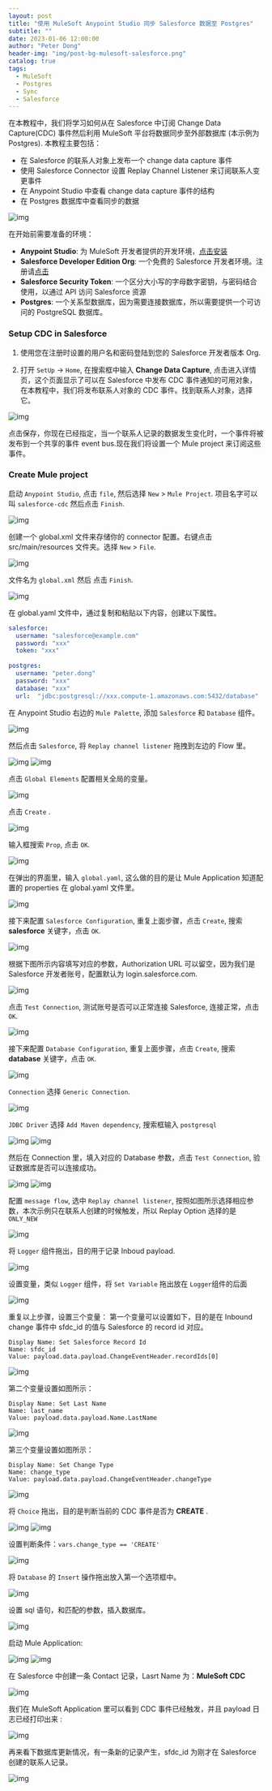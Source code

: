 ```yaml
---
layout: post
title: "使用 MuleSoft Anypoint Studio 同步 Salesforce 数据至 Postgres"
subtitle: ""
date: 2023-01-06 12:00:00
author: "Peter Dong"
header-img: "img/post-bg-mulesoft-salesforce.png"
catalog: true
tags:
  - MuleSoft
  - Postgres
  - Sync
  - Salesforce
---
```


在本教程中，我们将学习如何从在 Salesforce 中订阅 Change Data Capture(CDC) 事件然后利用 MuleSoft 平台将数据同步至外部数据库 (本示例为 Postgres). 本教程主要包括：

  - 在 Salesforce 的联系人对象上发布一个 change data capture 事件
  - 使用 Salesforce Connector 设置 Replay Channel Listener 来订阅联系人变更事件
  - 在 Anypoint Studio 中查看 change data capture 事件的结构
  - 在 Postgres 数据库中查看同步的数据

![img](/img/in-post/post-bg-mule-salesforce.png)

在开始前需要准备的环境：

  - **Anypoint Studio**: 为 MuleSoft 开发者提供的开发环境，[点击安装](https://docs.mulesoft.com/studio/latest/to-download-and-install-studio)
  - **Salesforce Developer Edition Org**: 一个免费的 Salesforce 开发者环境。注册请[点击](https://developer.salesforce.com/signup)
  - **Salesforce Security Token**: 一个区分大小写的字母数字密钥，与密码结合使用，以通过 API 访问 Salesforce 资源
  - **Postgres**: 一个关系型数据库，因为需要连接数据库，所以需要提供一个可访问的 PostgreSQL 数据库。

### Setup CDC in Salesforce

1. 使用您在注册时设置的用户名和密码登陆到您的 Salesforce 开发者版本 Org.

2. 打开 `SetUp` -> `Home`, 在搜索框中输入 **Change Data Capture**, 点击进入详情页，这个页面显示了可以在 Salesforce 中发布 CDC 事件通知的可用对象，在本教程中，我们将发布联系人对象的 CDC 事件。找到联系人对象，选择它。

![img](/img/in-post/post-bg-cdc-contact.png)

点击保存，你现在已经指定，当一个联系人记录的数据发生变化时，一个事件将被发布到一个共享的事件 event bus.现在我们将设置一个 Mule project 来订阅这些事件。

### Create Mule project

启动 `Anypoint Studio`, 点击 `file`, 然后选择 `New` > `Mule Project`. 项目名字可以叫 `salesforce-cdc` 然后点击 `Finish`.

![img](/img/in-post/post-mule-new-project.png)
   
创建一个 global.xml 文件来存储你的 connector 配置。右键点击 src/main/resources 文件夹。选择 `New` > `File`.

![img](/img/in-post/post-bg-cdc-create-global-yaml.png)

文件名为 `global.xml` 然后 点击 `Finish`.

![img](/img/in-post/post-bg-cdc-global-yaml.png)

在 global.yaml 文件中，通过复制和粘贴以下内容，创建以下属性。

```yaml
salesforce:
  username: "salesforce@example.com"
  password: "xxx"
  token: "xxx"
  
postgres: 
  username: "peter.dong"
  password: "xxx"
  database: "xxx"
  url:  "jdbc:postgresql://xxx.compute-1.amazonaws.com:5432/database"
```

在 Anypoint Studio 右边的 `Mule Palette`, 添加 `Salesforce` 和 `Database` 组件。

![img](/img/in-post/post-bg-salesforce-db-drag.png)

然后点击 `Salesforce`, 将 `Replay channel listener` 拖拽到左边的 Flow 里。

![img](/img/in-post/post-bg-drag-replay-channel-listener.png)
![img](/img/in-post/post-bg-replay-channel-listener.png)

点击 `Global Elements` 配置相关全局的变量。

![img](/img/in-post/post-bg-global-elem-config.png)

点击 `Create` .

![img](/img/in-post/post-bg-gloabl-elem-create.png)

输入框搜索 `Prop`, 点击 `OK`.

![img](/img/in-post/post-bg-config-props.png)

在弹出的界面里，输入 `global.yaml`, 这么做的目的是让 Mule Application 知道配置的 properties 在 global.yaml 文件里。

![img](/img/in-post/post-bg-config-props-global-yaml.png)

接下来配置 `Salesforce Configuration`, 重复上面步骤，点击 `Create`, 搜索 **salesforce** 关键字，点击 `OK`.

![img](/img/in-post/post-bg-salesforce-mule-01.png)

根据下图所示内容填写对应的参数，Authorization URL 可以留空，因为我们是 Salesforce 开发者账号，配置默认为 login.salesforce.com.

![img](/img/in-post/post-bg-salesforce-mule-02.png)

点击 `Test Connection`, 测试账号是否可以正常连接 Salesforce, 连接正常，点击 `OK`.

![img](/img/in-post/post-bg-salesforce-mule-03.png)

接下来配置 `Database Configuration`, 重复上面步骤，点击 `Create`, 搜索 **database** 关键字，点击 `OK`.

![img](/img/in-post/post-bg-salesforce-mule-04.png)

`Connection` 选择 `Generic Connection`.

![img](/img/in-post/post-bg-salesforce-mule-05.png)

`JDBC Driver` 选择 `Add Maven dependency`, 搜索框输入 `postgresql`

![img](/img/in-post/post-bg-salesforce-mule-06.png)
![img](/img/in-post/post-bg-salesforce-mule-07.png)

然后在 Connection 里，填入对应的 Database 参数，点击 `Test Connection`, 验证数据库是否可以连接成功。

![img](/img/in-post/post-bg-salesforce-mule-08.png)
![img](/img/in-post/post-bg-salesforce-mule-09.png)

配置 `message flow`, 选中 `Replay channel listener`, 按照如图所示选择相应参数，本次示例只在联系人创建的时候触发，所以 Replay Option 选择的是 `ONLY_NEW`

![img](/img/in-post/post-bg-salesforce-mule-10.png)

将 `Logger` 组件拖出，目的用于记录 Inboud payload.

![img](/img/in-post/post-bg-salesforce-mule-11.png)

设置变量，类似 `Logger` 组件，将 `Set Variable` 拖出放在 `Logger`组件的后面

![img](/img/in-post/post-bg-salesforce-mule-12.png)

重复以上步骤，设置三个变量：
第一个变量可以设置如下，目的是在 Inbound change 事件中 sfdc_id 的值与 Salesforce 的 record id 对应。

```
Display Name: Set Salesforce Record Id
Name: sfdc_id
Value: payload.data.payload.ChangeEventHeader.recordIds[0]
```
![img](/img/in-post/post-bg-salesforce-mule-13.png)

第二个变量设置如图所示：

```
Display Name: Set Last Name
Name: last_name
Value: payload.data.payload.Name.LastName
```

![img](/img/in-post/post-bg-salesforce-mule-14.png)

第三个变量设置如图所示：

```
Display Name: Set Change Type
Name: change_type
Value: payload.data.payload.ChangeEventHeader.changeType
```

![img](/img/in-post/post-bg-salesforce-mule-15.png)

将 `Choice` 拖出，目的是判断当前的 CDC 事件是否为 **CREATE** .

![img](/img/in-post/post-bg-salesforce-mule-16.png)
![img](/img/in-post/post-bg-salesforce-mule-17.png)


设置判断条件：`vars.change_type == 'CREATE'`

![img](/img/in-post/post-bg-salesforce-mule-18.png)

将 `Database` 的 `Insert` 操作拖出放入第一个选项框中。

![img](/img/in-post/post-bg-salesforce-mule-19.png)

设置 sql 语句，和匹配的参数，插入数据库。

![img](/img/in-post/post-bg-salesforce-mule-20.png)

启动 Mule Application:

![img](/img/in-post/post-bg-salesforce-mule-21.png)
![img](/img/in-post/post-bg-salesforce-mule-22.png)

在 Salesforce 中创建一条 Contact 记录，Lasrt Name 为：**MuleSoft CDC**

![img](/img/in-post/post-bg-salesforce-mule-23.png)

我们在 MuleSoft Application 里可以看到 CDC 事件已经触发，并且 payload 日志已经打印出来 :

![img](/img/in-post/post-bg-salesforce-mule-24.png)

再来看下数据库更新情况，有一条新的记录产生，sfdc_id 为刚才在 Salesforce 创建的联系人记录。

![img](/img/in-post/post-bg-salesforce-mule-25.png)




